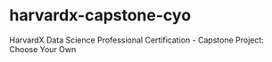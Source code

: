 # harvardx-capstone-cyo
HarvardX Data Science Professional Certification - Capstone Project: Choose Your Own
